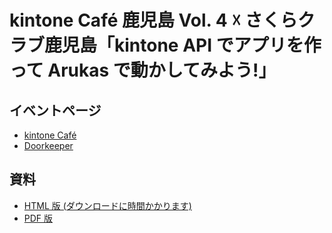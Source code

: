 # kintone Café 鹿児島 Vol. 4 ☓ さくらクラブ鹿児島「kintone API でアプリを作って Arukas で動かしてみよう!」 


## イベントページ
* [kintone Café](http://kintonecafe.com/2016/05/kintone-cafe-%E9%B9%BF%E5%85%90%E5%B3%B6-vol-4-%E2%98%93-%E3%81%95%E3%81%8F%E3%82%89%E3%82%AF%E3%83%A9%E3%83%96%E9%B9%BF%E5%85%90%E5%B3%B6/)
* [Doorkeeper](https://a79aa5e39539588d6f18b6f3ed.doorkeeper.jp/events/45276)


## 資料
* [HTML 版 (ダウンロードに時間かかります)](http://masakura.github.io/kintone-cafe-handson/)
* [PDF 版](https://drive.google.com/open?id=0B084gHG9rIgzVEZPNGFaRzFYRDQ)
